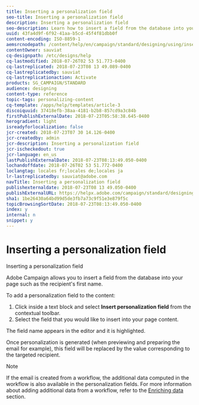 ```yaml
---
title: Inserting a personalization field
seo-title: Inserting a personalization field
description: Inserting a personalization field
seo-description: Learn how to insert a field from the database into your message such as the recipient's first name.
uuid: 43fa4d9f-6f92-41aa-b5cd-45f4f81dbb0f
content-encoding: ISO-8859-1
aemsrcnodepath: /content/help/en/campaign/standard/designing/using/inserting-a-personalization-field
contentOwner: sauviat
cq-designpath: /etc/designs/help
cq-lastmodified: 2018-07-26T02 53 51.773-0400
cq-lastreplicated: 2018-07-23T08 13 49.089-0400
cq-lastreplicatedby: sauviat
cq-lastreplicationaction: Activate
products: SG_CAMPAIGN/STANDARD
audience: designing
content-type: reference
topic-tags: personalizing-content
cq-template: /apps/help/templates/article-3
discoiquuid: 37418efb-38aa-4181-b2b8-857cd9a3c84b
firstPublishExternalDate: 2018-07-23T05:58:38.645-0400
herogradient: light
isreadyforlocalization: false
jcr-created: 2018-07-23T07 30 14.126-0400
jcr-createdby: admin
jcr-description: Inserting a personalization field
jcr-ischeckedout: true
jcr-language: en_us
lastPublishExternalDate: 2018-07-23T08:13:49.050-0400
lochandoffdate: 2018-07-26T02 53 51.772-0400
loclangtag: locales fr;locales de;locales ja
lr-lastreplicatedby: sauviat@adobe.com
navTitle: Inserting a personalization field
publishexternaldate: 2018-07-23T08 13 49.050-0400
publishExternalURL: https://helpx.adobe.com/campaign/standard/designing/using/inserting-a-personalization-field.html
sha1: 1be26430a64bd99d5de3fb7a73c9f51e3e879f5c
topicBrowsingSortDate: 2018-07-23T08:13:49.050-0400
index: y
internal: n
snippet: y
---
```


# Inserting a personalization field

Inserting a personalization field

Adobe Campaign allows you to insert a field from the database into your page such as the recipient's first name.

To add a personalization field to the content:

1. Click inside a text block and select **Insert personalization field** from the contextual toolbar.
1. Select the field that you would like to insert into your page content.

The field name appears in the editor and it is highlighted.

Once personalization is generated (when previewing and preparing the email for example), this field will be replaced by the value corresponding to the targeted recipient.

>[!NOTE]
>
>If the email is created from a workflow, the additional data computed in the workflow is also available in the personalization fields. For more information about adding additional data from a workflow, refer to the [Enriching data](../../automating/using/targeting-data.md#enriching-data) section.

